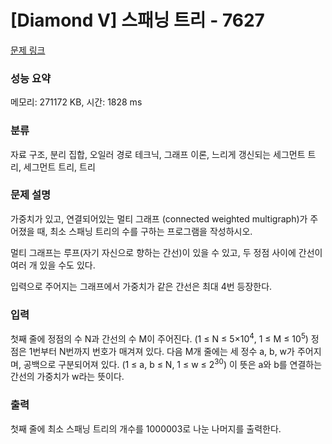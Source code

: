# [Diamond V] 스패닝 트리 - 7627 

[문제 링크](https://www.acmicpc.net/problem/7627) 

### 성능 요약

메모리: 271172 KB, 시간: 1828 ms

### 분류

자료 구조, 분리 집합, 오일러 경로 테크닉, 그래프 이론, 느리게 갱신되는 세그먼트 트리, 세그먼트 트리, 트리

### 문제 설명

<p>가중치가 있고, 연결되어있는 멀티 그래프 (connected weighted multigraph)가 주어졌을 때, 최소 스패닝 트리의 수를 구하는 프로그램을 작성하시오.</p>

<p>멀티 그래프는 루프(자기 자신으로 향하는 간선)이 있을 수 있고, 두 정점 사이에 간선이 여러 개 있을 수도 있다.</p>

<p>입력으로 주어지는 그래프에서 가중치가 같은 간선은 최대 4번 등장한다.</p>

### 입력 

 <p>첫째 줄에 정점의 수 N과 간선의 수 M이 주어진다. (1 ≤ N ≤ 5×10<sup>4</sup>, 1 ≤ M ≤ 10<sup>5</sup>) 정점은 1번부터 N번까지 번호가 매겨져 있다. 다음 M개 줄에는 세 정수 a, b, w가 주어지며, 공백으로 구분되어져 있다. (1 ≤ a, b ≤ N, 1 ≤ w ≤ 2<sup>30</sup>) 이 뜻은 a와 b를 연결하는 간선의 가중치가 w라는 뜻이다.</p>

### 출력 

 <p>첫째 줄에 최소 스패닝 트리의 개수를 1000003로 나눈 나머지를 출력한다.</p>


